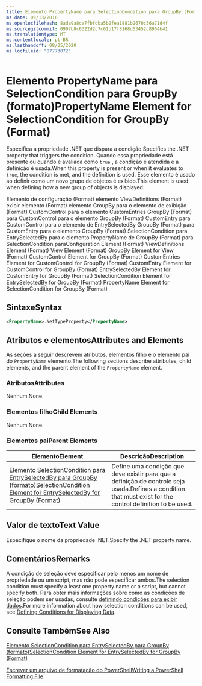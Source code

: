 ```yaml
---
title: Elemento PropertyName para SelectionCondition para GroupBy (Format) | Microsoft Docs
ms.date: 09/13/2016
ms.openlocfilehash: 8ada9a8ca7fbfdba5b2fea1881b2670c56a71d4f
ms.sourcegitcommit: 0907b8c6322d2c7c61b17f8168d53452c8964b41
ms.translationtype: MT
ms.contentlocale: pt-BR
ms.lasthandoff: 08/05/2020
ms.locfileid: "87773072"
---
```

# <a name="propertyname-element-for-selectioncondition-for-groupby-format"></a><span data-ttu-id="ca24e-102">Elemento PropertyName para SelectionCondition para GroupBy (formato)</span><span class="sxs-lookup"><span data-stu-id="ca24e-102">PropertyName Element for SelectionCondition for GroupBy (Format)</span></span>

<span data-ttu-id="ca24e-103">Especifica a propriedade .NET que dispara a condição.</span><span class="sxs-lookup"><span data-stu-id="ca24e-103">Specifies the .NET property that triggers the condition.</span></span> <span data-ttu-id="ca24e-104">Quando essa propriedade está presente ou quando é avaliada como `true` , a condição é atendida e a definição é usada.</span><span class="sxs-lookup"><span data-stu-id="ca24e-104">When this property is present or when it evaluates to `true`, the condition is met, and the definition is used.</span></span> <span data-ttu-id="ca24e-105">Esse elemento é usado ao definir como um novo grupo de objetos é exibido.</span><span class="sxs-lookup"><span data-stu-id="ca24e-105">This element is used when defining how a new group of objects is displayed.</span></span>

<span data-ttu-id="ca24e-106">Elemento de configuração (Format) elemento ViewDefinitions (Format) exibir elemento (Format) elemento GroupBy para o elemento de exibição (Format) CustomControl para o elemento CustomEntries GroupBy (Format) para CustomControl para o elemento GroupBy (Format) CustomEntry para CustomControl para o elemento de EntrySelectedBy GroupBy (Format) para CustomEntry para o elemento GroupBy (Format) SelectionCondition para EntrySelectedBy para o elemento PropertyName de GroupBy (Format) para SelectionCondition para</span><span class="sxs-lookup"><span data-stu-id="ca24e-106">Configuration Element (Format) ViewDefinitions Element (Format) View Element (Format) GroupBy Element for View (Format) CustomControl Element for GroupBy (Format) CustomEntries Element for CustomControl for GroupBy (Format) CustomEntry Element for CustomControl for GroupBy (Format) EntrySelectedBy Element for CustomEntry for GroupBy (Format) SelectionCondition Element for EntrySelectedBy for GroupBy (Format) PropertyName Element for SelectionCondition for GroupBy (Format)</span></span>

## <a name="syntax"></a><span data-ttu-id="ca24e-107">Sintaxe</span><span class="sxs-lookup"><span data-stu-id="ca24e-107">Syntax</span></span>

```xml
<PropertyName>.NetTypeProperty</PropertyName>
```

## <a name="attributes-and-elements"></a><span data-ttu-id="ca24e-108">Atributos e elementos</span><span class="sxs-lookup"><span data-stu-id="ca24e-108">Attributes and Elements</span></span>

<span data-ttu-id="ca24e-109">As seções a seguir descrevem atributos, elementos filho e o elemento pai do `PropertyName` elemento.</span><span class="sxs-lookup"><span data-stu-id="ca24e-109">The following sections describe attributes, child elements, and the parent element of the `PropertyName` element.</span></span>

### <a name="attributes"></a><span data-ttu-id="ca24e-110">Atributos</span><span class="sxs-lookup"><span data-stu-id="ca24e-110">Attributes</span></span>

<span data-ttu-id="ca24e-111">Nenhum.</span><span class="sxs-lookup"><span data-stu-id="ca24e-111">None.</span></span>

### <a name="child-elements"></a><span data-ttu-id="ca24e-112">Elementos filho</span><span class="sxs-lookup"><span data-stu-id="ca24e-112">Child Elements</span></span>

<span data-ttu-id="ca24e-113">Nenhum.</span><span class="sxs-lookup"><span data-stu-id="ca24e-113">None.</span></span>

### <a name="parent-elements"></a><span data-ttu-id="ca24e-114">Elementos pai</span><span class="sxs-lookup"><span data-stu-id="ca24e-114">Parent Elements</span></span>

|<span data-ttu-id="ca24e-115">Elemento</span><span class="sxs-lookup"><span data-stu-id="ca24e-115">Element</span></span>|<span data-ttu-id="ca24e-116">Descrição</span><span class="sxs-lookup"><span data-stu-id="ca24e-116">Description</span></span>|
|-------------|-----------------|
|[<span data-ttu-id="ca24e-117">Elemento SelectionCondition para EntrySelectedBy para GroupBy (formato)</span><span class="sxs-lookup"><span data-stu-id="ca24e-117">SelectionCondition Element for EntrySelectedBy for GroupBy (Format)</span></span>](./selectioncondition-element-for-entryselectedby-for-groupby-format.md)|<span data-ttu-id="ca24e-118">Define uma condição que deve existir para que a definição de controle seja usada.</span><span class="sxs-lookup"><span data-stu-id="ca24e-118">Defines a condition that must exist for the control definition to be used.</span></span>|

## <a name="text-value"></a><span data-ttu-id="ca24e-119">Valor de texto</span><span class="sxs-lookup"><span data-stu-id="ca24e-119">Text Value</span></span>

<span data-ttu-id="ca24e-120">Especifique o nome da propriedade .NET.</span><span class="sxs-lookup"><span data-stu-id="ca24e-120">Specify the .NET property name.</span></span>

## <a name="remarks"></a><span data-ttu-id="ca24e-121">Comentários</span><span class="sxs-lookup"><span data-stu-id="ca24e-121">Remarks</span></span>

<span data-ttu-id="ca24e-122">A condição de seleção deve especificar pelo menos um nome de propriedade ou um script, mas não pode especificar ambos.</span><span class="sxs-lookup"><span data-stu-id="ca24e-122">The selection condition must specify a least one property name or a script, but cannot specify both.</span></span> <span data-ttu-id="ca24e-123">Para obter mais informações sobre como as condições de seleção podem ser usadas, consulte [definindo condições para exibir dados](./defining-conditions-for-displaying-data.md).</span><span class="sxs-lookup"><span data-stu-id="ca24e-123">For more information about how selection conditions can be used, see [Defining Conditions for Displaying Data](./defining-conditions-for-displaying-data.md).</span></span>

## <a name="see-also"></a><span data-ttu-id="ca24e-124">Consulte Também</span><span class="sxs-lookup"><span data-stu-id="ca24e-124">See Also</span></span>

[<span data-ttu-id="ca24e-125">Elemento SelectionCondition para EntrySelectedBy para GroupBy (formato)</span><span class="sxs-lookup"><span data-stu-id="ca24e-125">SelectionCondition Element for EntrySelectedBy for GroupBy (Format)</span></span>](./selectioncondition-element-for-entryselectedby-for-groupby-format.md)

[<span data-ttu-id="ca24e-126">Escrever um arquivo de formatação do PowerShell</span><span class="sxs-lookup"><span data-stu-id="ca24e-126">Writing a PowerShell Formatting File</span></span>](./writing-a-powershell-formatting-file.md)
